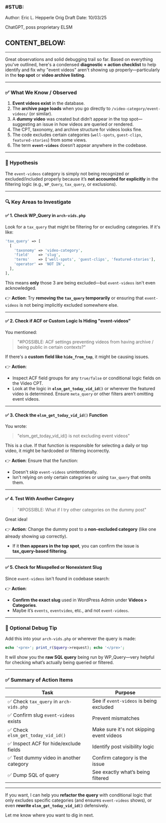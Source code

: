 ### #STUB: 

Author: Eric L. Hepperle
Orig Draft Date:
10/03/25

ChatGPT, poss proprietary ELSM


## CONTENT_BELOW: ##

---




Great observations and solid debugging trail so far. Based on everything you've outlined, here's a condensed **diagnostic + action checklist** to help identify and fix why "event videos" aren't showing up properly—particularly in the **top spot** or **video archive listing**.

---

### ✅ **What We Know / Observed**

1. **Event videos exist** in the database.
2. The **archive page loads** when you go directly to `/video-category/event-videos/` (or similar).
3. A **dummy video** was created but didn’t appear in the top spot—suggesting an issue in how videos are queried or rendered.
4. The CPT, taxonomy, and archive structure for videos looks fine.
5. The code excludes certain categories (`well-spots`, `guest-clips`, `featured-stories`) from some views.
6. The term **`event-videos`** doesn’t appear anywhere in the codebase.

---

### 🧠 **Hypothesis**

The `event-videos` category is simply not being recognized or excluded/included properly because it’s **not accounted for explicitly** in the filtering logic (e.g., `WP_Query`, `tax_query`, or exclusions).

---

### 🔍 Key Areas to Investigate

#### ✅ 1. **Check WP_Query in `arch-vids.php`**

Look for a `tax_query` that might be filtering for or excluding categories. If it's like:

```php
'tax_query' => [
  [
    'taxonomy' => 'video-category',
    'field'    => 'slug',
    'terms'    => ['well-spots', 'guest-clips', 'featured-stories'],
    'operator' => 'NOT IN',
  ],
],
```

This means **only** those 3 are being excluded—but `event-videos` isn't even acknowledged.

👉 **Action**: Try **removing the `tax_query` temporarily** or ensuring that `event-videos` is not being implicitly excluded somewhere else.

---

#### ✅ 2. **Check if ACF or Custom Logic Is Hiding "event-videos"**

You mentioned:

> "#POSSIBLE: ACF settings preventing videos from having archive / being public in certain contexts?"

If there's a **custom field like `hide_from_top`**, it might be causing issues.

👉 **Action**:

* Inspect ACF field groups for any `true/false` or conditional logic fields on the Video CPT.
* Look at the logic in **`elsm_get_today_vid_id()`** or wherever the featured video is determined. Ensure `meta_query` or other filters aren’t omitting event videos.

---

#### ✅ 3. **Check the `elsm_get_today_vid_id()` Function**

You wrote:

> "elsm_get_today_vid_id() is not excluding event videos"

This is a clue. If that function is responsible for selecting a daily or top video, it might be hardcoded or filtering incorrectly.

👉 **Action**: Ensure that the function:

* Doesn't skip `event-videos` unintentionally.
* Isn't relying on only certain categories or using `tax_query` that omits them.

---

#### ✅ 4. **Test With Another Category**

> "#POSSIBLE: What if I try other categories on the dummy post"

Great idea!

👉 **Action**: Change the dummy post to a **non-excluded category** (like one already showing up correctly).

* If it **then appears in the top spot**, you can confirm the issue is **tax_query-based filtering**.

---

#### ✅ 5. **Check for Misspelled or Nonexistent Slug**

Since `event-videos` isn't found in codebase search:

👉 **Action**:

* **Confirm the exact slug** used in WordPress Admin under **Videos > Categories**.
* Maybe it’s `events`, `eventvideo`, etc., and not `event-videos`.

---

### 🧰 Optional Debug Tip

Add this into your `arch-vids.php` or wherever the query is made:

```php
echo '<pre>'; print_r($query->request); echo '</pre>';
```

It will show you the **raw SQL query** being run by WP_Query—very helpful for checking what’s actually being queried or filtered.

---

### ✅ Summary of Action Items

| Task                                   | Purpose                                  |
| -------------------------------------- | ---------------------------------------- |
| ✅ Check `tax_query` in `arch-vids.php` | See if `event-videos` is being excluded  |
| ✅ Confirm slug `event-videos` exists   | Prevent mismatches                       |
| ✅ Check `elsm_get_today_vid_id()`      | Make sure it's not skipping event videos |
| ✅ Inspect ACF for hide/exclude fields  | Identify post visibility logic           |
| ✅ Test dummy video in another category | Confirm category is the issue            |
| ✅ Dump SQL of query                    | See exactly what’s being filtered        |

---

If you want, I can help you **refactor the query** with conditional logic that only excludes specific categories (and ensures `event-videos` shows), or even **rewrite `elsm_get_today_vid_id()`** defensively.

Let me know where you want to dig in next.
